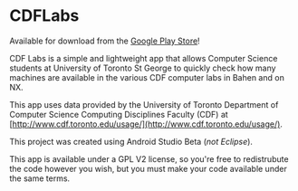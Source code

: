 CDFLabs
=======

Available for download from the [Google Play Store](https://play.google.com/store/apps/details?id=me.echeung.cdflabs)!

CDF Labs is a simple and lightweight app that allows Computer Science students at University of Toronto St George to quickly check how many machines are available in the various CDF computer labs in Bahen and on NX.

This app uses data provided by the University of Toronto Department of Computer Science Computing Disciplines Faculty (CDF) at [http://www.cdf.toronto.edu/usage/](http://www.cdf.toronto.edu/usage/).

This project was created using Android Studio Beta (*not Eclipse*).

This app is available under a GPL V2 license, so you're free to redistrubute the code however you wish, but you must make your code available under the same terms.
